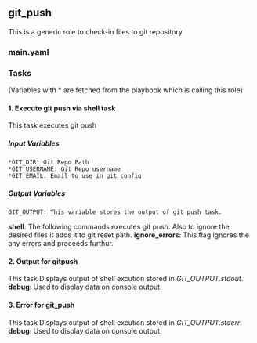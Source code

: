 ## git_push
This is a generic role to check-in files to git repository
### main.yaml
### Tasks
(Variables with * are fetched from the playbook which is calling this role)
#### 1. Execute git push via shell task
This task executes git push
##### Input Variables
    *GIT_DIR: Git Repo Path
    *GIT_USERNAME: Git Repo username
    *GIT_EMAIL: Email to use in git config
##### Output Variables

    GIT_OUTPUT: This variable stores the output of git push task.
**shell**: The following commands executes git push. Also to ignore the desired files it adds it to git reset path.
**ignore_errors**: This flag ignores the any errors and proceeds furthur.


#### 2. Output for gitpush
This task Displays output of shell excution stored in *GIT_OUTPUT.stdout*.
**debug**: Used to display data on console output.

#### 3. Error for git_push
This task Displays output of shell excution stored in *GIT_OUTPUT.stderr*.
**debug**: Used to display data on console output.